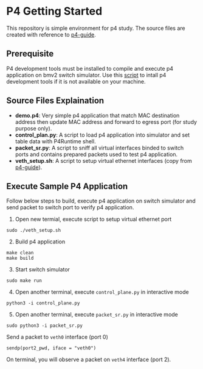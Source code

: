 # P4 Getting Started
This repository is simple environment for p4 study.
The source files are created with reference to [p4-guide](https://github.com/jafingerhut/p4-guide).

## Prerequisite
P4 development tools must be installed to compile and execute p4 application on bmv2 switch simulator. Use this [script](https://github.com/jafingerhut/p4-guide/blob/master/bin/install-p4dev-v8.sh) to intall p4 development tools if it is not available on your machine.

## Source Files Explaination 
* **demo.p4**: Very simple p4 application that match MAC destination address then update MAC address and forward to egress port (for study purpose only).
* **control_plan.py**: A script to load p4 application into simulator and set table data with P4Runtime shell.
* **packet_sr.py**: A script to sniff all virtual interfaces binded to switch ports and contains prepared packets used to test p4 application.
* **veth_setup.sh**: A script to setup virtual ethernet interfaces (copy from [p4-guide](https://github.com/jafingerhut/p4-guide)).

## Execute Sample P4 Application
Follow below steps to build, execute p4 application on switch simulator and send packet to switch port to verify p4 application.

1. Open new termial, execute script to setup virtual ethernet port
```
sudo ./veth_setup.sh
```

2. Build p4 application
```
make clean
make build
```

3. Start switch simulator
```
sudo make run
```

4. Open another terminal, execute `control_plane.py` in interactive mode
```
python3 -i control_plane.py
```

5. Open another terminal, execute `packet_sr.py` in interactive mode
```
sudo python3 -i packet_sr.py
```

Send a packet to `veth0` interface (port 0)
```
sendp(port2_pwd, iface = "veth0")
```

On terminal, you will observe a packet on `veth4` interface (port 2).
